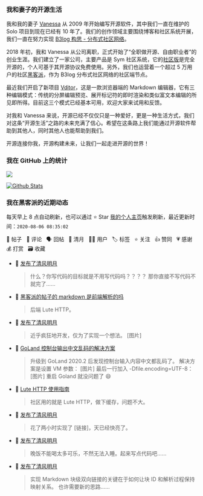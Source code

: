 ### 我和妻子的开源生活

我和我的妻子 [Vanessa](https://github.com/Vanessa219) 从 2009 年开始编写开源软件，其中我们一直在维护的 Solo 项目到现在已经有 10 年了。我们的创作领域主要围绕博客和社区系统开展，我们一直在努力实现 [B3log 构思 - 分布式社区网络](https://hacpai.com/article/1546941897596)。

2018 年初，我和 Vanessa 从公司离职，正式开始了“全职做开源、自由职业者”的创业生涯。我们建立了一家公司，主要产品是 Sym 社区系统，它的[社区版](https://github.com/88250/symphony)是完全开源的，个人可基于其开源协议免费使用。另外，我们也运营着一个超过 5 万用户的社区[黑客派](https://hacpai.com)，作为 B3log 分布式社区网络的社区端节点。

最近我们开启了新项目 [Vditor](https://github.com/Vanessa219/vditor)，这是一款浏览器端的 Markdown 编辑器，它有三种编辑模式：传统的分屏编辑预览、展开标记符的即时渲染和类似富文本编辑的所见即所得。目前这三个模式已经基本可用，欢迎大家来试用和反馈。

对我和 Vanessa 来说，开源已经不仅仅只是一种爱好，更是一种生活方式，我们对这条“开源生活”之路的未来充满了信心。希望在这条路上我们能通过开源软件帮助到其他人，同时其他人也能帮助到我们。

开源连接你我，开源构建未来，让我们一起走进开源的世界！

### 我在 GitHub 上的统计

<a title="Hits" target="_blank" href="https://github.com/88250/88250"><img src="https://hits.b3log.org/88250/88250.svg"></a>

[![Github Stats](https://github-readme-stats.vercel.app/api?username=88250&show_icons=true)](https://github.com/88250)

<!--events start -->

### 我在黑客派的近期动态

每天早上 8 点自动刷新，也可以通过 ⭐️ Star [我的个人主页](https://github.com/88250/88250)触发刷新，最近更新时间：`2020-08-06 08:35:02`

📝 帖子 &nbsp; 💬 评论 &nbsp; 🗣 回帖 &nbsp; 🌙 清月 &nbsp; 👨‍💻 用户 &nbsp; 🏷️ 标签 &nbsp; ⭐️ 关注 &nbsp; 👍 赞同 &nbsp; 💗 感谢 &nbsp; 💰 打赏 &nbsp; 🗃 收藏

* 🌙 [发布了清风明月](https://hacpai.com/member/88250/breezemoons/1596642023894)

  > 什么？你写代码的目标就是不用写代码吗？？？？ 那你直接不写代码不就完了……
* 💬 [黑客派的帖子的 markdown 是前端解析的吗](https://hacpai.com/article/1596594920952/comment/1596611394680#comments)

  > 后端 Lute HTTP。
* 🌙 [发布了清风明月](https://hacpai.com/member/88250/breezemoons/1596560626599)

  > 近乎疯狂地开发，仅为了实现一个想法。 [图片]
* 📝 [GoLand 控制台输出中文乱码的解决方案](https://hacpai.com/article/1596553255623)

  > 升级到 GoLand 2020.2 后发现控制台输入内容中文都乱码了。 解决方案是设置 VM 参数： [图片] 最后一行加入 -Dfile.encoding=UTF-8： [图片] 重启 Goland 就没问题了 😄
* 💬 [Lute HTTP 使用指南](https://hacpai.com/article/1569240189601/comment/1596471908613#comments)

  > 社区用的就是 Lute HTTP，做下缓存，问题不大。
* 🌙 [发布了清风明月](https://hacpai.com/member/88250/breezemoons/1596400957420)

  > 花了两小时实现了 [链接]，天已经快亮了。
* 🌙 [发布了清风明月](https://hacpai.com/member/88250/breezemoons/1596392634249)

  > 晚饭不能喝太多可乐，不然无法入睡。起来写点代码吧……
* 🌙 [发布了清风明月](https://hacpai.com/member/88250/breezemoons/1596301895733)

  > 实现 Markdown 块级双向链接的关键在于如何让块 ID 和解析过程保持映射关系。 也许需要新的思路……


<!--events end -->
